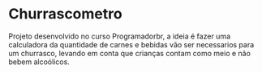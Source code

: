 # Churrascometro
 
Projeto desenvolvido no curso Programadorbr, a ideia é fazer uma calculadora da quantidade de carnes e bebidas vão ser necessarios para um churrasco, 
levando em conta que crianças contam como meio e não bebem alcoólicos.
